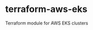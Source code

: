 # terraform-aws-eks

Terraform module for AWS EKS clusters

<!-- BEGIN_TF_DOCS -->
<!-- END_TF_DOCS -->
